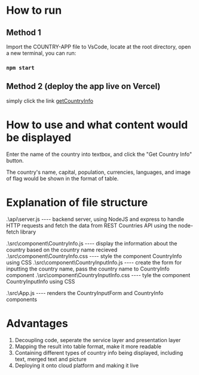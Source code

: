 # How to run

## Method 1

Import the COUNTRY-APP file to VsCode, locate at the root directory, open a new terminal, you can run:

### `npm start`

## Method 2 (deploy the app live on Vercel)

simply click the link [getCountryInfo](https://getcountryinfo-theta.vercel.app/)

# How to use and what content would be displayed

Enter the name of the country into textbox, and click the  "Get Country Info" button.

The country's name, capital, population, currencies, languages, and image of flag would be shown in the format of table.

# Explanation of file structure

.\api\server.js ---- backend server, using NodeJS and express to handle HTTP requests and fetch the data from REST Countries API using the node-fetch library

.\src\component\CountryInfo.js ---- display the information about the country based on the country name recieved
.\src\component\CountryInfo.css ---- style the component CountryInfo using CSS
.\src\component\CountryInputInfo.js ---- create the form for inputting the country name, pass the country name to CountryInfo component
.\src\component\CountryInputInfo.css ---- tyle the component CountryInputInfo using CSS

.\src\App.js ---- renders the CountryInputForm and CountryInfo components

# Advantages

1. Decoupling code, seperate the service layer and presentation layer
2. Mapping the result into table format, make it more readable
3. Containing different types of country info being displayed, including text, merged text and picture
4. Deploying it onto cloud platform and making it live 

